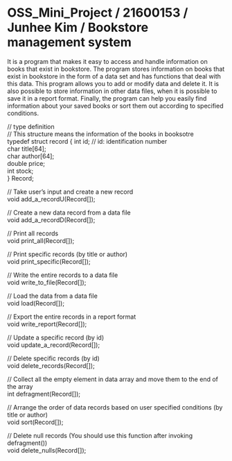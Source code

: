 # OSS_Mini_Project / 21600153 / Junhee Kim / Bookstore management system

It is a program that makes it easy to access and handle information on books that exist in bookstore.
The program stores information on books that exist in bookstore in the form of a data set and has functions that deal with this data.
This program allows you to add or modify data and delete it.
It is also possible to store information in other data files, when it is possible to save it in a report format.
Finally, the program can help you easily find information about your saved books or sort them out according to specified conditions.

// type definition   
// This structure means the information of the books in booksotre   
typedef struct record {
	  int id; // id: identification number   
  	char title[64];   
  	char author[64];   
  	double price;   
  	int stock;   
} Record;

// Take user’s input and create a new record   
void add_a_recordU(Record[]);

// Create a new data record from a data file   
void add_a_recordD(Record[]);

// Print all records   
void print_all(Record[]);

// Print specific records (by title or author)   
void print_specific(Record[]);

// Write the entire records to a data file   
void write_to_file(Record[]);

// Load the data from a data file   
void load(Record[]);

// Export the entire records in a report format   
void write_report(Record[]);

// Update a specific record (by id)   
void update_a_record(Record[]);

// Delete specific records (by id)   
void delete_records(Record[]);

// Collect all the empty element in data array and move them to the end of the array   
int defragment(Record[]);

// Arrange the order of data records based on user specified conditions (by title or author)   
void sort(Record[]);

// Delete null records (You should use this function after invoking defragment())   
void delete_nulls(Record[]);
